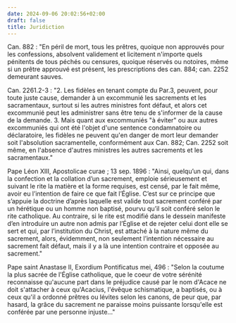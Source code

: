 ```yaml
---
date: 2024-09-06 20:02:56+02:00
draft: false
title: Juridiction
---
```





Can. 882 : "En péril de mort, tous les prêtres, quoique non approuvés pour les confessions, absolvent validement et licitement n'importe quels pénitents de tous péchés ou censures, quoique réservés ou notoires, même si un prêtre approuvé est présent, les prescriptions des can. 884; can. 2252 demeurant sauves.

Can. 2261.2-3 : "2. Les fidèles en tenant compte du Par.3, peuvent, pour toute juste cause, demander à un excommunié les sacrements et les sacramentaux, surtout si les autres ministres font défaut, et alors cet excommunié peut les administrer sans être tenu de s'informer de la cause de la demande. 3. Mais quant aux excommuniés "à éviter" ou aux autres excommuniés qui ont été l'objet d'une sentence condamnatoire ou déclaratoire, les fidèles ne peuvent qu'en danger de mort leur demander soit l'absolution sacramentelle, conformément aux Can. 882; Can. 2252 soit même, en l'absence d'autres ministres les autres sacrements et les sacramentaux."

Pape Léon XIII, Apostolicae curae ; 13 sep. 1896 : "Ainsi, quelqu’un qui, dans la confection et la collation d’un sacrement, emploie sérieusement et suivant le rite la matière et la forme requises, est censé, par le fait même, avoir eu l’intention de faire ce que fait l’Église. C’est sur ce principe que s’appuie la doctrine d’après laquelle est valide tout sacrement conféré par un hérétique ou un homme non baptisé, pourvu qu’il soit conféré selon le rite catholique. Au contraire, si le rite est modifié dans le dessein manifeste d’en introduire un autre non admis par l’Église et de rejeter celui dont elle se sert et qui, par l’institution du Christ, est attaché à la nature même du sacrement, alors, évidemment, non seulement l’intention nécessaire au sacrement fait défaut, mais il y a là une intention contraire et opposée au sacrement." 

Pape saint Anastase II, Exordium Pontificatus mei, 496 : "Selon la coutume la plus sacrée de l'Église catholique, que le coeur de votre sérénité reconnaisse qu'aucune part dans le préjudice causé par le nom d'Acace ne doit s'attacher à ceux qu'Acacius, l'évêque schismatique, a baptisés, ou à ceux qu'il a ordonné prêtres ou lévites selon les canons, de peur que, par hasard, la grâce du sacrement ne paraisse moins puissante lorsqu'elle est conférée par une personne injuste..." 

